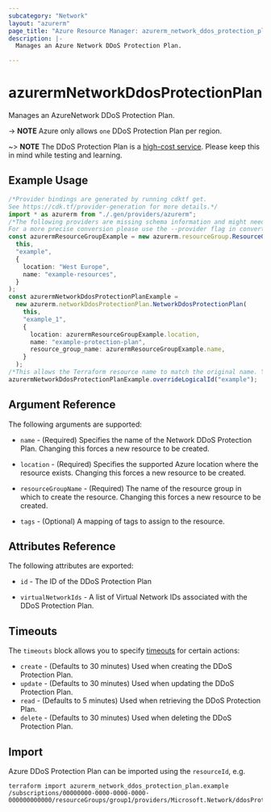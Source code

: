 ```yaml
---
subcategory: "Network"
layout: "azurerm"
page_title: "Azure Resource Manager: azurerm_network_ddos_protection_plan"
description: |-
  Manages an Azure Network DDoS Protection Plan.

---
```


# azurermNetworkDdosProtectionPlan

Manages an AzureNetwork DDoS Protection Plan.

\-> **NOTE** Azure only allows `one` DDoS Protection Plan per region.

\~> **NOTE** The DDoS Protection Plan is a [high-cost service](https://azure.microsoft.com/en-us/pricing/details/ddos-protection/#pricing). Please keep this in mind while testing and learning.

## Example Usage

```typescript
/*Provider bindings are generated by running cdktf get.
See https://cdk.tf/provider-generation for more details.*/
import * as azurerm from "./.gen/providers/azurerm";
/*The following providers are missing schema information and might need manual adjustments to synthesize correctly: azurerm.
For a more precise conversion please use the --provider flag in convert.*/
const azurermResourceGroupExample = new azurerm.resourceGroup.ResourceGroup(
  this,
  "example",
  {
    location: "West Europe",
    name: "example-resources",
  }
);
const azurermNetworkDdosProtectionPlanExample =
  new azurerm.networkDdosProtectionPlan.NetworkDdosProtectionPlan(
    this,
    "example_1",
    {
      location: azurermResourceGroupExample.location,
      name: "example-protection-plan",
      resource_group_name: azurermResourceGroupExample.name,
    }
  );
/*This allows the Terraform resource name to match the original name. You can remove the call if you don't need them to match.*/
azurermNetworkDdosProtectionPlanExample.overrideLogicalId("example");

```

## Argument Reference

The following arguments are supported:

*   `name` - (Required) Specifies the name of the Network DDoS Protection Plan. Changing this forces a new resource to be created.

*   `location` - (Required) Specifies the supported Azure location where the resource exists. Changing this forces a new resource to be created.

*   `resourceGroupName` - (Required) The name of the resource group in which to create the resource. Changing this forces a new resource to be created.

*   `tags` - (Optional) A mapping of tags to assign to the resource.

## Attributes Reference

The following attributes are exported:

*   `id` - The ID of the DDoS Protection Plan

*   `virtualNetworkIds` - A list of Virtual Network IDs associated with the DDoS Protection Plan.

## Timeouts

The `timeouts` block allows you to specify [timeouts](https://www.terraform.io/language/resources/syntax#operation-timeouts) for certain actions:

* `create` - (Defaults to 30 minutes) Used when creating the DDoS Protection Plan.
* `update` - (Defaults to 30 minutes) Used when updating the DDoS Protection Plan.
* `read` - (Defaults to 5 minutes) Used when retrieving the DDoS Protection Plan.
* `delete` - (Defaults to 30 minutes) Used when deleting the DDoS Protection Plan.

## Import

Azure DDoS Protection Plan can be imported using the `resourceId`, e.g.

```console
terraform import azurerm_network_ddos_protection_plan.example /subscriptions/00000000-0000-0000-0000-000000000000/resourceGroups/group1/providers/Microsoft.Network/ddosProtectionPlans/testddospplan
```
